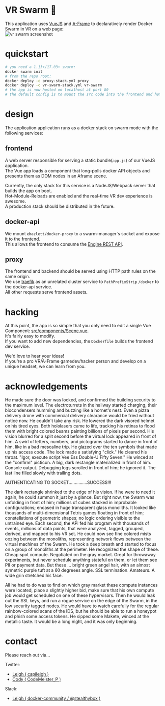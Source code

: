 # VR Swarm 🐋
This application uses [VueJS](https://vuejs.org) and [A-Frame](https://aframe.io) to declaratively render Docker Swarm in VR on a web page:  
![vr swarm screenshot](screenshot.png)

# quickstart
```bash
# you need a 1.13+/17.03+ swarm:
docker swarm init
# from the repo root:
docker deploy -c proxy-stack.yml proxy
docker deploy -c vr-swarm-stack.yml vr-swarm
# the app is now hosted on localhost at port 80
# the default config is to mount the src code into the frontend and hot-reload
```

# design
The application application runs as a docker stack on swarm mode with the following services:
## frontend
A web server responsible for serving a static bundle(`app.js`) of our VueJS application.  
The Vue app loads a component that long-polls docker API objects and presents them as DOM nodes in an Aframe scene.  

Currently, the only stack for this service is a NodeJS/Webpack server that builds the app on boot.  
Hot-Module-Reloads are enabled and the real-time VR dev experience is awesome.  
A production stack should be distributed in the future.  
## docker-api
We mount `ehazlett/docker-proxy` to a swarm-manager's socket and expose it to the frontend.  
This allows the frontend to consume the [Engine REST API](https://docs.docker.com/engine/api/get-started/).
## proxy
The frontend and backend should be served using HTTP path rules on the same origin.  
We use [traefik](https://traefik.io) as an unrelated cluster service to `PathPrefixStrip` `/docker` to the docker-api service.  
All other requests serve frontend assets.  


# hacking
At this point, the app is so simple that you only need to edit a single Vue Component: [src/components/Scene.vue](https://github.com/stealthybox/vr-swarm/blob/master/src/components/Scene.vue).  
It's fairly easy to modify.  
If you want to add new dependencies, the `Dockerfile` builds the frontend dev service.  

We'd love to hear your ideas!  
If you're a pro VR/A-Frame gamedev/hacker person and develop on a unique headset, we can learn from you.  


# acknowledgements
He made sure the door was locked, and confirmed the building security to the maximum level.
The electroturrets in the hallway started charging, their biocondensers humming and buzzing
like a hornet's nest. Even a pizza delivery drone with commercial delivery clearance would
be fried without notice now. He couldn't take any risk. He lowered the dark visored helmet
on his tired eyes. Both hololasers came to life, tracking his retinas to flood them with
bright colored beams painting billions of pixels per second. His vision blurred for a split
second before the virtual lock appeared in front of him. A swirl of letters, numbers, and
pictograms started to dance in front of him, like in a bad mescaline trip. He glazed over the
ten symbols that made up his access code. The lock made a satisfying "click." He cleared
his throat. "Igor, execute script Vee Ess Double-U Fifty Seven." He winced at the "confirm"
picticon. A big, dark rectangle materialized in front of him. Console output. Debugging
logs scrolled in front of him; he ignored it. The last line filled slowly with trailing dots.

AUTHENTICATING TO SOCKET...............SUCCESS!!!

The dark rectangle shrinked to the edge of his vision. If he were to need it again, he could
summon it just by a glance. But right now, the Swarm was unfolding in front of him; millions
of cubes stacked in improbable configurations; encased in huge transparent glass monoliths.
It looked like thousands of multi-dimensional Tetris games floating in front of him;
constellations of geometric shapes; no logic ordering visible to the untrained eye.
Each second, the API fed his program with thousands of events, millions of data points,
that were analyzed, tagged, grouped, derived, and mapped to his VR set. He could now see
fine colored mists oozing between the monoliths, representing network flows between the
virtual machines of the Swarm. He took a deep breath and started to focus on a group of
monoliths at the perimeter. He recognized the shape of these. Cheap spot compute. Negotiated
on the gray market. Great for throwaway experiments, but never schedule anything stateful
on them, or let them see PII or payment data. But these ... bright green angel hair, with
an almost symetric purple tuft at a 60 degreees angle. SSL termination. Amateurs. A wide
grin stretched his face.

All he had to do was to find on which gray market these compute instances were located,
place a slightly higher bid, make sure that his own compute job would get scheduled on
one of these hypervisors. Then he would leak out the SSL keys, and run a rogue service
on the edge of the Swarm, in the low security tagged nodes. He would have to watch
carefully for the regular rainbow-colored scans of the IDS, but he should be able to
run a honeypot and phish some access tokens. He sipped some Makete, winced at the metallic
taste. It would be a long night, and it was only beginning.

# contact
Please reach out via...  

Twitter:
- [Leigh ( capileigh )](https://twitter.com/capileigh)
- [Cody ( CodeMeister_P )](https://twitter.com/CodeMeister_P)

Slack:
- [Leigh ( docker-community / @stealthybox )](https://dockercommunity.slack.com/messages/@stealthybox)
